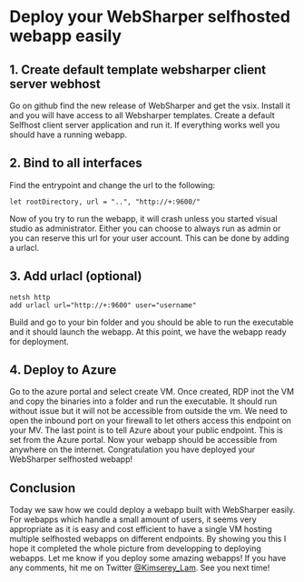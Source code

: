 # Deploy your WebSharper selfhosted webapp easily

## 1. Create default template websharper client server webhost

Go on github find the new release of WebSharper and get the vsix.
Install it and you will have access to all Websharper templates.
Create a default Selfhost client server application and run it.
If everything works well you should have a running webapp.

## 2. Bind to all interfaces

Find the entrypoint and change the url to the following:
```
let rootDirectory, url = "..", "http://+:9600/"
```
Now of you try to run the webapp, it will crash unless you started visual studio as administrator.
Either you can choose to always run as admin or you can reserve this url for your user account.
This can be done by adding a urlacl.

## 3. Add urlacl (optional)

```
netsh http 
add urlacl url="http://+:9600" user="username"
```

Build and go to your bin folder and you should be able to run the executable and it should launch the webapp.
At this point, we have the webapp ready for deployment.

## 4. Deploy to Azure

Go to the azure portal and select create VM.
Once created, RDP inot the VM and copy the binaries into a folder and run the executable.
It should run without issue but it will not be accessible from outside the vm.
We need to open the inbound port on your firewall to let others access this endpoint on your MV. 
The last point is to tell Azure about your public endpoint. 
This is set from the Azure portal.
Now your webapp should be accessible from anywhere on the internet.
Congratulation you have deployed your WebSharper selfhosted webapp!

## Conclusion

Today we saw how we could deploy a webapp built with WebSharper easily.
For webapps which handle a small amount of users, it seems very appropriate as it is easy and
cost efficient to have a single VM hosting multiple selfhosted webapps on different endpoints.
By showing you this I hope it completed the whole picture from developping to deploying webapps.
Let me know if you deploy some amazing webapps! If you have any comments, hit me on Twitter [@Kimserey_Lam]().
See you next time!
